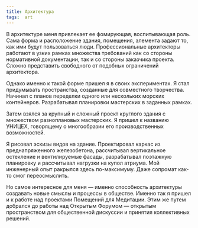 ```yaml
---
title: Архитектура
tags:  art
---
```


В архитектуре меня привлекает ее фомирующая, воспитывающая роль. Сама форма и расположение здания, помещения, элемента задают то, как ими будут пользоваться люди. Профессиональные архитекторы работают в узких рамках множества требований как со стороны нормативной документации, так и со стороны заказчика проекта. Сложно представить свободного от подобных ограничений архитектора.

Однако именно к такой форме пришел я в своих экспериментах. Я стал придумывать пространства, созданные для совместного творчества. Начинал с планов переделки одного или нескольких морских контейнеров. Разрабатывал планировки мастерских в заданных рамках.

Затем взялся за крупный и сложный проект круглого здания с множеством разноплановых мастерских. Я пришел к названию УНИЦЕХ, говорящему о многообразии его производственных возможностей.

Я рисовал эскизы видов на здание. Проектировал каркас из преднапряженного железобетона, рассчитывал вертикальное остекление и вентилируемые фасады, разрабатывал поэтажную планировку и рассчитывал нагрузки на купол атриума. Мой инженерный опыт ракрылся здесь по-максимуму. Даже сопромат как-то смог переосмыслить.

Но самое интересное для меня — именно способность архитектуры создавать новые смыслы и процессы в обществе. Именно так я пришел и к работе над проектами Помещений для Медитации. Этим же путем добрался до работы над Открытым Форумом — открытым пространством для общественной дискуссии и принятия коллективных решений.

